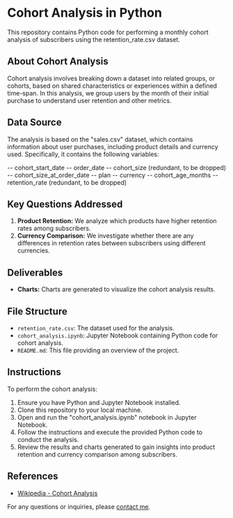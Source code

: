 # Cohort Analysis in Python

This repository contains Python code for performing a monthly cohort analysis of subscribers using the retention_rate.csv dataset.

## About Cohort Analysis

Cohort analysis involves breaking down a dataset into related groups, or cohorts, based on shared characteristics or experiences within a defined time-span. In this analysis, we group users by the month of their initial purchase to understand user retention and other metrics.

## Data Source

The analysis is based on the "sales.csv" dataset, which contains information about user purchases, including product details and currency used. Specifically, it contains the following variables:

-- cohort_start_date
-- order_date
-- cohort_size  (redundant, to be dropped)
-- cohort_size_at_order_date
-- plan
-- currency
-- cohort_age_months
-- retention_rate (redundant, to be dropped)


## Key Questions Addressed

1. **Product Retention:** We analyze which products have higher retention rates among subscribers.
2. **Currency Comparison:** We investigate whether there are any differences in retention rates between subscribers using different currencies.

## Deliverables

- **Charts:** Charts are generated to visualize the cohort analysis results.

## File Structure

- `retention_rate.csv`: The dataset used for the analysis.
- `cohort_analysis.ipynb`: Jupyter Notebook containing Python code for cohort analysis.
- `README.md`: This file providing an overview of the project.

## Instructions

To perform the cohort analysis:

1. Ensure you have Python and Jupyter Notebook installed.
2. Clone this repository to your local machine.
3. Open and run the "cohort_analysis.ipynb" notebook in Jupyter Notebook.
4. Follow the instructions and execute the provided Python code to conduct the analysis.
5. Review the results and charts generated to gain insights into product retention and currency comparison among subscribers.

## References

- [Wikipedia - Cohort Analysis](https://en.wikipedia.org/wiki/Cohort_analysis)

For any questions or inquiries, please [contact me](mailto:yanagi.l@gmail.com).
